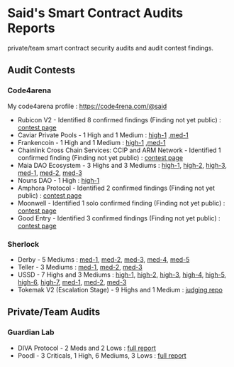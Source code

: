 # Said's Smart Contract Audits Reports

private/team smart contract security audits and audit contest findings.

## Audit Contests

### Code4arena 

My code4arena profile : https://code4rena.com/@said

- Rubicon V2 - Identified 8 confirmed findings (Finding not yet public) : [contest page](https://code4rena.com/contests/2023-04-rubicon-v2 "Rubicon V2")
- Caviar Private Pools - 1 High and 1 Medium : [high-1](https://github.com/code-423n4/2023-04-caviar-findings/issues/801 "Caviar Private Pools") ,[med-1](https://github.com/code-423n4/2023-04-caviar-findings/issues/694 "Caviar Private Pools")
- Frankencoin - 1 High and 1 Medium : [high-1](https://github.com/code-423n4/2023-04-frankencoin-findings/issues/603 "Frankencoin") ,[med-1](https://github.com/code-423n4/2023-04-frankencoin-findings/issues/567 "Frankencoin")
- Chainlink Cross Chain Services: CCIP and ARM Network - Identified 1 confirmed finding (Finding not yet public) : [contest page](https://code4rena.com/contests/2023-05-chainlink-cross-chain-services-ccip-and-arm-network "CCIP and ARM Network")
- Maia DAO Ecosystem - 3 Highs and 3 Mediums : [high-1](https://github.com/code-423n4/2023-05-maia-findings/issues/272 "Maia DAO"), [high-2](https://github.com/code-423n4/2023-05-maia-findings/issues/206 "Maia DAO"), [high-3](https://github.com/code-423n4/2023-05-maia-findings/issues/271 "Maia DAO"), [med-1](https://github.com/code-423n4/2023-05-maia-findings/issues/287 "Maia DAO"), [med-2](https://github.com/code-423n4/2023-05-maia-findings/issues/254 "Maia DAO"), [med-3](https://github.com/code-423n4/2023-05-maia-findings/issues/288 "Maia DAO")
- Nouns DAO - 1 High : [high-1](https://github.com/code-423n4/2023-07-nounsdao-findings/issues/123 "Nouns DAO")
- Amphora Protocol - Identified 2 confirmed findings (Finding not yet public) : [contest page](https://code4rena.com/contests/2023-07-amphora-protocol "Amphora Protocol")
- Moonwell - Identified 1 solo confirmed finding (Finding not yet public) : [contest page](https://code4rena.com/contests/2023-07-moonwell "Moonwell")
- Good Entry - Identified 3 confirmed findings (Finding not yet public) : [contest page](https://code4rena.com/contests/2023-08-good-entry "Good Entry")

### Sherlock

- Derby - 5 Mediums : [med-1](https://github.com/sherlock-audit/2023-01-derby-judging/issues/218 "Derby"), [med-2](https://github.com/sherlock-audit/2023-01-derby-judging/issues/211 "Derby"), [med-3](https://github.com/sherlock-audit/2023-01-derby-judging/issues/151 "Derby"), [med-4](https://github.com/sherlock-audit/2023-01-derby-judging/issues/148 "Derby"), [med-5](https://github.com/sherlock-audit/2023-01-derby-judging/issues/113 "Derby")
- Teller - 3 Mediums : [med-1](https://github.com/sherlock-audit/2023-03-teller-judging/issues/480 "Teller"), [med-2](https://github.com/sherlock-audit/2023-03-teller-judging/issues/417 "Teller"), [med-3](https://github.com/sherlock-audit/2023-03-teller-judging/issues/401 "Teller")
- USSD - 7 Highs and 3 Mediums : [high-1](https://github.com/sherlock-audit/2023-05-USSD-judging/issues/123 "USSD"), [high-2](https://github.com/sherlock-audit/2023-05-USSD-judging/issues/106 "USSD"), [high-3](https://github.com/sherlock-audit/2023-05-USSD-judging/issues/41 "USSD"), [high-4](https://github.com/sherlock-audit/2023-05-USSD-judging/issues/34 "USSD"), [high-5](https://github.com/sherlock-audit/2023-05-USSD-judging/issues/33 "USSD"), [high-6](https://github.com/sherlock-audit/2023-05-USSD-judging/issues/32 "USSD"), [high-7](https://github.com/sherlock-audit/2023-05-USSD-judging/issues/28 "USSD"), [med-1](https://github.com/sherlock-audit/2023-05-USSD-judging/issues/119 "USSD"), [med-2](https://github.com/sherlock-audit/2023-05-USSD-judging/issues/111 "USSD"), [med-3](https://github.com/sherlock-audit/2023-05-USSD-judging/issues/27 "USSD")
- Tokemak V2 (Escalation Stage) - 9 Highs and 1 Medium : [judging repo](https://github.com/sherlock-audit/2023-06-tokemak-judging/issues?q=saidam017 "Tokemak V2")

## Private/Team Audits

### Guardian Lab

- DIVA Protocol - 2 Meds and 2 Lows :  [full report](https://github.com/GuardianAudits/DefenderAudits/blob/main/DIVA/DivaAuditTeam6.md "DIVA Full Report")
- Poodl - 3 Criticals, 1 High, 6 Mediums, 3 Lows : [full report](https://github.com/GuardianAudits/DefenderAudits/blob/main/poodl/PoodlAuditTeam6.md "Poodl") 
